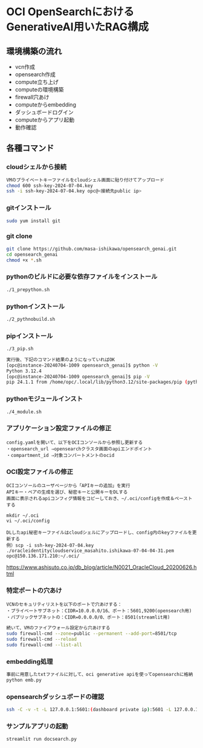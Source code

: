 # OCI OpenSearchにおけるGenerativeAI用いたRAG構成


## 環境構築の流れ
* vcn作成
* opensearch作成
* compute立ち上げ
* computeの環境構築
* firewall穴あけ
* computeからembedding
* ダッシュボードログイン
* computeからアプリ起動
* 動作確認


## 各種コマンド
### cloudシェルから接続
```sh
VMのプライベートキーファイルをcloudシェル画面に貼り付けてアップロード
chmod 600 ssh-key-2024-07-04.key
ssh -i ssh-key-2024-07-04.key opc@<接続先public ip>
```

### gitインストール
```sh
sudo yum install git
```

### git clone
```sh
git clone https://github.com/masa-ishikawa/opensearch_genai.git
cd opensearch_genai
chmod +x *.sh
```

### pythonのビルドに必要な依存ファイルをインストール
```sh
./1_prepython.sh
```

### pythonインストール
```sh
./2_pythnobuild.sh
```


### pipインストール
```sh
./3_pip.sh

実行後、下記のコマンド結果のようになっていればOK
[opc@instance-20240704-1009 opensearch_genai]$ python -V
Python 3.12.4
[opc@instance-20240704-1009 opensearch_genai]$ pip -V
pip 24.1.1 from /home/opc/.local/lib/python3.12/site-packages/pip (python 3.12)
```

### pythonモジュールインスト
```sh
./4_module.sh
```

### アプリケーション設定ファイルの修正
```
config.yamlを開いて、以下をOCIコンソールから参照し更新する
・opensearch_url ⇒opensearchクラスタ画面のapiエンドポイント
・compartment_id ⇒対象コンパートメントのocid
```

### OCI設定ファイルの修正
```
OCIコンソールのユーザページから「APIキーの追加」を実行
APIキー・ペアの生成を選び、秘密キーと公開キーをDLする
画面に表示されるapiコンフィグ情報をコピーしておき、~/.oci/configを作成＆ペーストする

mkdir ~/.oci
vi ~/.oci/config

DLしたapi秘密キーファイルはcloudシェルにアップロードし、config内のkeyファイルを更新する
例）scp -i ssh-key-2024-07-04.key ./oracleidentitycloudservice_masahito.ishikawa-07-04-04-31.pem opc@150.136.171.210:~/.oci/
```
https://www.ashisuto.co.jp/db_blog/article/N0021_OracleCloud_20200626.html

### 特定ポートの穴あけ
```
VCNのセキュリティリストを以下のポートで穴あけする：
・プライベートサブネット：CIDR=10.0.0.0/16、ポート：5601,9200(opensearch用)
・パブリックサブネットの：CIDR=0.0.0.0/0、ポート：8501(streamlit用)
```
```sh
続いて、VMのファイアウォール設定から穴あけする
sudo firewall-cmd --zone=public --permanent --add-port=8501/tcp
sudo firewall-cmd --reload
sudo firewall-cmd --list-all
```


### embedding処理
```sh
事前に用意したtxtファイルに対して、oci generative apiを使ってopensearchに格納
python emb.py
```

### opensearchダッシュボードの確認
```sh
ssh -C -v -t -L 127.0.0.1:5601:(dashboard private ip):5601 -L 127.0.0.1:9200:(endpoint private ip):9200 opc@(踏み台のpublic ip) -i "./ssh-key-2024-07-04.key"
```


### サンプルアプリの起動
```
streamlit run docsearch.py
```







